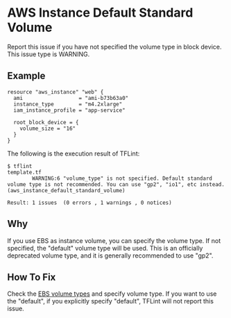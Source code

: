 # AWS Instance Default Standard Volume
Report this issue if you have not specified the volume type in block device. This issue type is WARNING.

## Example
```
resource "aws_instance" "web" {
  ami                  = "ami-b73b63a0"
  instance_type        = "m4.2xlarge"
  iam_instance_profile = "app-service"

  root_block_device = {
    volume_size = "16"
  }
}
```

The following is the execution result of TFLint: 

```
$ tflint
template.tf
        WARNING:6 "volume_type" is not specified. Default standard volume type is not recommended. You can use "gp2", "io1", etc instead. (aws_instance_default_standard_volume)

Result: 1 issues  (0 errors , 1 warnings , 0 notices)
```

## Why
If you use EBS as instance volume, you can specify the volume type. If not specified, the "default" volume type will be used. This is an officially deprecated volume type, and it is generally recommended to use "gp2".

## How To Fix
Check the [EBS volume types](http://docs.aws.amazon.com/AWSEC2/latest/UserGuide/EBSVolumeTypes.html) and specify volume type. If you want to use the "default", if you explicitly specify "default", TFLint will not report this issue.
